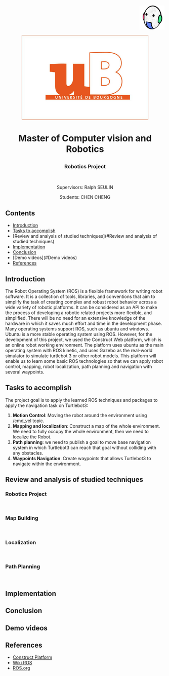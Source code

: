 <p align="right">  
   <img src = "rosimages/vibot.png" width = 80>
</p >

<p align="center">  
   <img src = "rosimages/ub.png" width = 400>
</p >

# <p align="center">Master of Computer vision and Robotics</p >   
<h3 align="center">Robotics Project</h3> <br>

<p align="center">Supervisors: Ralph SEULIN</p >  
<p align="center">Students: CHEN CHENG</p >  

## Contents
- [Introduction](#introduction)
- [Tasks to accomplish](#Tasks-to-accomplish)
- [Review and analysis of studied techniques](#Review and analysis of studied techniques)
- [Implementation](#Implementation)
- [Conclusion](#Conclusion)
- [Demo videos](#Demo videos)
- [References](#References)
## Introduction
   The Robot Operating System (ROS) is a flexible framework for writing robot software. It is a collection of tools, libraries, and conventions that aim to simplify the task of creating complex and robust robot behavior across a wide variety of robotic platforms. It can be considered as an API to make the process of developing a robotic related projects more flexible, and simplified. There will be no need for an extensive knowledge of the hardware in which it saves much effort and time in the development phase.  
   Many operating systems support ROS, such as ubuntu and windows. Ubuntu is a more stable operating system using ROS. However, for the development of this project, we used the Construct Web platform, which is an online robot working environment. The platform uses ubuntu as the main operating system with ROS kinetic, and uses Gazebo as the real-world simulator to simulate turtlebot 3 or other robot models. This platform will enable us to learn some basic ROS technologies so that we can apply robot control, mapping, robot localization, path planning and navigation with several waypoints.

## Tasks to accomplish

The project goal is to apply the learned ROS techniques and packages to apply the navigation task on Turtlebot3:
1. **Motion Control**: Moving the robot around the environment using /cmd_vel topic.
2. **Mapping and localization**: Construct a map of the whole environment. We need to fully occupy the whole environment, then we need to localize the Robot.
3. **Path planning**: we need to publish a goal to move base navigation system in which Turtlebot3 can reach that goal without colliding with any obstacles.
4. **Waypoints Navigation**: Create waypoints that allows Turtlebot3 to navigate within the environment.

## Review and analysis of studied techniques
<h3>Robotics Project</h3> <br>
<h3>Map Building</h3> <br>
<h3>Localization</h3> <br>
<h3>Path Planning</h3> <br>

## Implementation

## Conclusion

## Demo videos

## References
  - [Construct Platform](http://theconstructsim.com)
  - [Wiki ROS](http://wiki.ros.org/)
  - [ROS.org](https://www.ros.org/)
